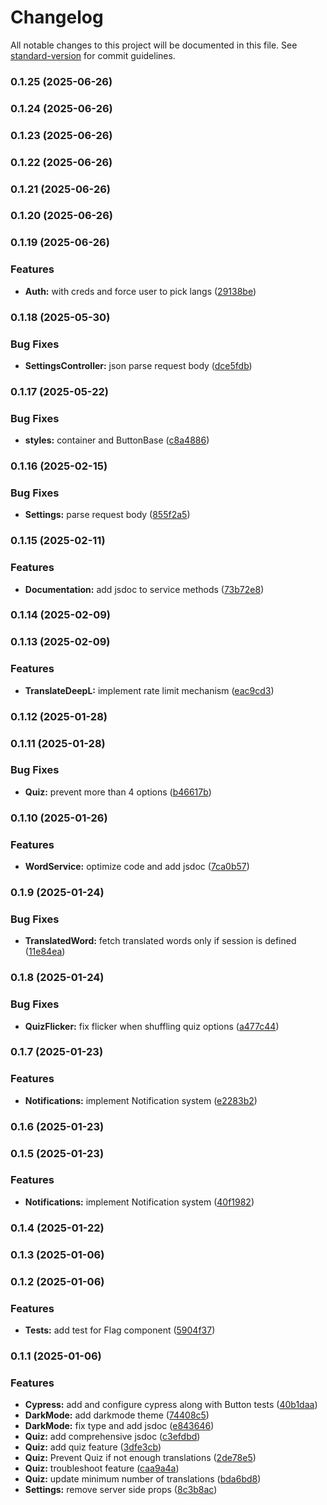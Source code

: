 # Changelog

All notable changes to this project will be documented in this file. See [standard-version](https://github.com/conventional-changelog/standard-version) for commit guidelines.

### 0.1.25 (2025-06-26)

### 0.1.24 (2025-06-26)

### 0.1.23 (2025-06-26)

### 0.1.22 (2025-06-26)

### 0.1.21 (2025-06-26)

### 0.1.20 (2025-06-26)

### 0.1.19 (2025-06-26)


### Features

* **Auth:** with creds and force user to pick langs ([29138be](https://github.com/aghyadallogie/Persodict/commit/29138befda0a33ea252f387735a0a5c0d2372652))

### 0.1.18 (2025-05-30)


### Bug Fixes

* **SettingsController:** json parse request body ([dce5fdb](https://github.com/aghyadallogie/Persodict/commit/dce5fdbadc26a86aa78d822d0bffdad76ed9140d))

### 0.1.17 (2025-05-22)


### Bug Fixes

* **styles:** container and ButtonBase ([c8a4886](https://github.com/aghyadallogie/Persodict/commit/c8a4886e7d03afd68e044247e58e5930410824f5))

### 0.1.16 (2025-02-15)


### Bug Fixes

* **Settings:** parse request body ([855f2a5](https://github.com/aghyadallogie/Persodict/commit/855f2a5fc6b9a05294f8ac5912ea9eb62bce0fb5))

### 0.1.15 (2025-02-11)


### Features

* **Documentation:** add jsdoc to service methods ([73b72e8](https://github.com/aghyadallogie/Persodict/commit/73b72e820555d5d18f4c3d0583c0cce882b1647b))

### 0.1.14 (2025-02-09)

### 0.1.13 (2025-02-09)


### Features

* **TranslateDeepL:** implement rate limit mechanism ([eac9cd3](https://github.com/aghyadallogie/Persodict/commit/eac9cd36bad35d458f6672654edf92c8a6cf81af))

### 0.1.12 (2025-01-28)

### 0.1.11 (2025-01-28)


### Bug Fixes

* **Quiz:** prevent more than 4 options ([b46617b](https://github.com/aghyadallogie/Persodict/commit/b46617b0068f9d78fd14f2f8c3945b6a0c60b82c))

### 0.1.10 (2025-01-26)


### Features

* **WordService:** optimize code and add jsdoc ([7ca0b57](https://github.com/aghyadallogie/Persodict/commit/7ca0b57bda41cd4a89f5d00a3691217a8f38ac0b))

### 0.1.9 (2025-01-24)


### Bug Fixes

* **TranslatedWord:** fetch translated words only if session is defined ([11e84ea](https://github.com/aghyadallogie/Persodict/commit/11e84ea825e20b4e3289d7f7ba3fdb2f23984331))

### 0.1.8 (2025-01-24)


### Bug Fixes

* **QuizFlicker:** fix flicker when shuffling quiz options ([a477c44](https://github.com/aghyadallogie/Persodict/commit/a477c440774de83dc3462a59705e2c9f999f2965))

### 0.1.7 (2025-01-23)


### Features

* **Notifications:** implement Notification system ([e2283b2](https://github.com/aghyadallogie/Persodict/commit/e2283b2db18c8380aa6d654411f5949b9eda6cc3))

### 0.1.6 (2025-01-23)

### 0.1.5 (2025-01-23)


### Features

* **Notifications:** implement Notification system ([40f1982](https://github.com/aghyadallogie/Persodict/commit/40f19824137395a6c971427b64509c7a72901595))

### 0.1.4 (2025-01-22)

### 0.1.3 (2025-01-06)

### 0.1.2 (2025-01-06)


### Features

* **Tests:** add test for Flag component ([5904f37](https://github.com/aghyadallogie/Persodict/commit/5904f373eb8f46ec9046fa3fa8db8c383ae2b584))

### 0.1.1 (2025-01-06)


### Features

* **Cypress:** add and configure cypress along with Button tests ([40b1daa](https://github.com/aghyadallogie/Persodict/commit/40b1daaa584b9141deba6e351028a604c7d6a8e7))
* **DarkMode:** add darkmode theme ([74408c5](https://github.com/aghyadallogie/Persodict/commit/74408c50d349e5037f9b4e0d5b8cd0ebd604b298))
* **DarkMode:** fix type and add jsdoc ([e843646](https://github.com/aghyadallogie/Persodict/commit/e843646a5b548646428151dc1ee24a3cc82969c8))
* **Quiz:** add comprehensive jsdoc ([c3efdbd](https://github.com/aghyadallogie/Persodict/commit/c3efdbdf56f808130d940065e414a94ea1163f66))
* **Quiz:** add quiz feature ([3dfe3cb](https://github.com/aghyadallogie/Persodict/commit/3dfe3cb22d612089e2723be3f0e5be872783f675))
* **Quiz:** Prevent Quiz if not enough translations ([2de78e5](https://github.com/aghyadallogie/Persodict/commit/2de78e5f9164c5171ae44645eef462ebfc573883))
* **Quiz:** troubleshoot feature ([caa9a4a](https://github.com/aghyadallogie/Persodict/commit/caa9a4a4baaca2dd31418f5db787f9a793c6e4a3))
* **Quiz:** update minimum number of translations ([bda6bd8](https://github.com/aghyadallogie/Persodict/commit/bda6bd8c24d271bd8557e710408312a804c49e6f))
* **Settings:** remove server side props ([8c3b8ac](https://github.com/aghyadallogie/Persodict/commit/8c3b8ac414286950a3294535993c1a7bdd604114))
